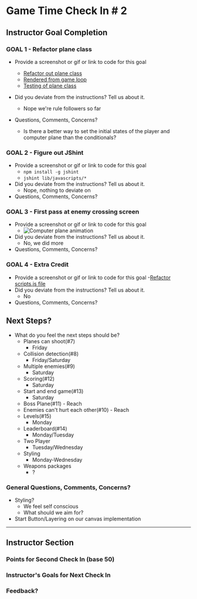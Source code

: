 # Game Time Check In # 2

## Instructor Goal Completion

### GOAL 1 - Refactor plane class

- Provide a screenshot or gif or link to code for this goal
  - [Refactor out plane class](https://github.com/theonlyrao/1942/blob/24_animate-computer-plane/lib/javascripts/plane.js)
  - [Rendered from game loop](https://github.com/theonlyrao/1942/blob/24_animate-computer-plane/lib/javascripts/scripts.js#L10-L15)
  - [Testing of plane class](https://github.com/theonlyrao/1942/blob/24_animate-computer-plane/test/plane_moves_test.js)

- Did you deviate from the instructions? Tell us about it.
  - Nope we're rule followers so far
- Questions, Comments, Concerns?
  - Is there a better way to set the initial states of the player and computer plane than the conditionals?
  
### GOAL 2 - Figure out JShint

- Provide a screenshot or gif or link to code for this goal
  - `npm install -g jshint`
  - `jshint lib/javascripts/*`
- Did you deviate from the instructions? Tell us about it.
  - Nope, nothing to deviate on
- Questions, Comments, Concerns?

### GOAL 3 - First pass at enemy crossing screen

- Provide a screenshot or gif or link to code for this goal
  - ![Computer plane animation](http://recordit.co/XzbqJcFRO2)
- Did you deviate from the instructions? Tell us about it.
  - No, we did more
- Questions, Comments, Concerns?

### GOAL 4 - Extra Credit

- Provide a screenshot or gif or link to code for this goal
  -[Refactor scripts.js file](https://github.com/theonlyrao/1942/blob/24_animate-computer-plane/lib/javascripts/scripts.js)
- Did you deviate from the instructions? Tell us about it.
  - No
- Questions, Comments, Concerns?

## Next Steps?

- What do you feel the next steps should be?
  - Planes can shoot(#7)
    - Friday
  - Collision detection(#8)
    - Friday/Saturday
  - Multiple enemies(#9)
    - Saturday
  - Scoring(#12)
    - Saturday
  - Start and end game(#13)
    - Saturday
  - Boss Plane(#11) - Reach
  - Enemies can't hurt each other(#10) - Reach
  - Levels(#15)
    - Monday
  - Leaderboard(#14)
    - Monday/Tuesday
  - Two Player
    - Tuesday/Wednesday
  - Styling
    - Monday-Wednesday
  - Weapons packages
    - ?
### General Questions, Comments, Concerns?

  - Styling?
    - We feel self conscious
    - What should we aim for?
  - Start Button/Layering on our canvas implementation
-----

## Instructor Section

### Points for Second Check In (base 50)

### Instructor's Goals for Next Check In

### Feedback?
